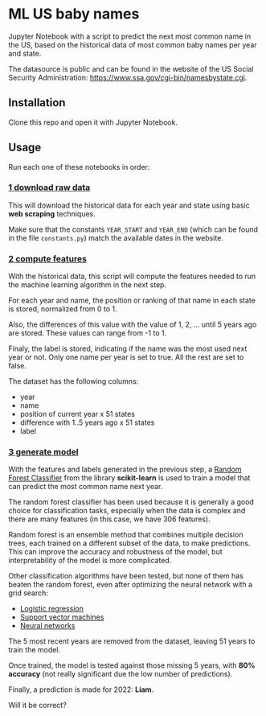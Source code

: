 # ML US baby names

Jupyter Notebook with a script to predict the next most common name in the US,
based on the historical data of most common baby names per year and state.

The datasource is public and can be found in the website of the US Social Security
Administration: <https://www.ssa.gov/cgi-bin/namesbystate.cgi>.

## Installation

Clone this repo and open it with Jupyter Notebook.

## Usage

Run each one of these notebooks in order:

### [1 download raw data](1_download_raw_data.ipynb)

This will download the historical data for each year and state using basic
**web scraping** techniques.

Make sure that the constants `YEAR_START` and `YEAR_END` (which can be found in the
file `constants.py`) match the available dates in the website.

### [2 compute features](2_compute_features.ipynb)

With the historical data, this script will compute the features needed to run the machine learning
algorithm in the next step.

For each year and name, the position or ranking of that name in each state is stored,
normalized from 0 to 1.

Also, the differences of this value with the value of 1, 2, ... until 5 years ago are stored.
These values can range from -1 to 1.

Finaly, the label is stored, indicating if the name was the most used next year or not.
Only one name per year is set to true. All the rest are set to false.

The dataset has the following columns:

- year
- name
- position of current year x 51 states
- difference with 1..5 years ago x 51 states
- label

### [3 generate model](3_generate_model.ipynb)

With the features and labels generated in the previous step, a
[Random Forest Classifier](https://scikit-learn.org/stable/modules/generated/sklearn.ensemble.RandomForestClassifier.html)
from the library **scikit-learn** is used to train a model that can predict the most common name next year.

The random forest classifier has been used because it is generally a good choice for classification tasks,
especially when the data is complex and there are many features (in this case, we have 306 features).

Random forest is an ensemble method that combines multiple decision trees, each trained on a different
subset of the data, to make predictions. This can improve the accuracy and robustness of the model,
but interpretability of the model is more complicated.

Other classification algorithms have been tested, but none of them has beaten the random forest,
even after optimizing the neural network with a grid search:

- [Logistic regression](https://scikit-learn.org/stable/modules/generated/sklearn.linear_model.LogisticRegression.html)
- [Support vector machines](https://scikit-learn.org/stable/modules/generated/sklearn.svm.SVC.html)
- [Neural networks](https://scikit-learn.org/stable/modules/generated/sklearn.neural_network.MLPClassifier.html)

The 5 most recent years are removed from the dataset, leaving 51 years to train the model.

Once trained, the model is tested against those missing 5 years, with **80% accuracy**
(not really significant due the low number of predictions).

Finally, a prediction is made for 2022: **Liam**.

Will it be correct?
